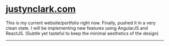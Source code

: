 
# [justynclark.com](http://justynclark.com)

This is my current website/portfolio right now. Finally, pushed it in a very clean state. I will be implementing new features using AngularJS and ReactJS. (Subtle yet tasteful to keep the minimal aesthetics of the design) 

***
